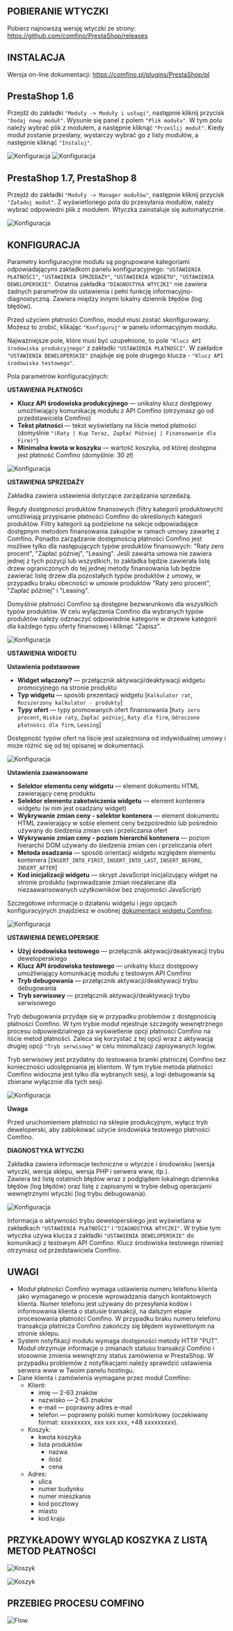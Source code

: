 ## POBIERANIE WTYCZKI

Pobierz najnowszą wersję wtyczki ze strony: https://github.com/comfino/PrestaShop/releases

## INSTALACJA

Wersja on-line dokumentacji: https://comfino.pl/plugins/PrestaShop/pl

PrestaShop 1.6
-------

Przejdź do zakładki `"Moduły -> Moduły i usługi"`, następnie kliknij przycisk `"Dodaj nowy moduł"`. Wysunie się panel z polem `"Plik modułu"`.
W tym polu należy wybrać plik z modułem, a następnie kliknąć `"Prześlij moduł"`. Kiedy moduł zostanie przesłany, wystarczy wybrać go z listy modułów, a następnie kliknąć `"Instaluj"`.

![Konfiguracja](images/pl/modules_ps_16.png "Konfiguracja")
![Konfiguracja](images/pl/modules_ps_16_panel.png "Konfiguracja")

PrestaShop 1.7, PrestaShop 8
-------

Przejdź do zakładki `"Moduły -> Manager modułów"`, następnie kliknij przycisk `"Załaduj moduł"`. Z wyświetlonego pola do przesyłania modułów, należy wybrać odpowiedni plik z modułem. Wtyczka zainstaluje się automatycznie.

![Konfiguracja](images/pl/modules_ps_17.png "Konfiguracja")

## KONFIGURACJA

Parametry konfiguracyjne modułu są pogrupowane kategoriami odpowiadającymi zakładkom panelu konfiguracyjnego: `"USTAWIENIA PŁATNOŚCI"`, `"USTAWIENIA SPRZEDAŻY"`, `"USTAWIENIA WIDGETU"`, `"USTAWIENIA DEWELOPERSKIE"`.
Ostatnia zakładka `"DIAGNOSTYKA WTYCZKI"` nie zawiera żadnych parametrów do ustawienia i pełni funkcję informacyjno-diagnostyczną. Zawiera między innymi lokalny dziennik błędów (log błędów).

Przed użyciem płatności Comfino, moduł musi zostać skonfigurowany. Możesz to zrobić, klikając `"Konfiguruj"` w panelu informacyjnym modułu.

Najważniejsze pole, które musi być uzupełnione, to pole `"Klucz API środowiska produkcyjnego"` z zakładki `"USTAWIENIA PŁATNOŚCI"`.
W zakładce `"USTAWIENIA DEWELOPERSKIE"` znajduje się pole drugiego klucza - `"Klucz API środowiska testowego"`.

Pola parametrów konfiguracyjnych:

**USTAWIENIA PŁATNOŚCI**

* **Klucz API środowiska produkcyjnego** — unikalny klucz dostępowy umożliwiający komunikację modułu z API Comfino (otrzymasz go od przedstawiciela Comfino)
* **Tekst płatności** — tekst wyświetlany na liście metod płatności (domyślnie `"(Raty | Kup Teraz, Zapłać Później | Finansowanie dla Firm)"`)
* **Minimalna kwota w koszyku** — wartość koszyka, od której dostępna jest płatność Comfino (domyślnie: 30 zł)

![Konfiguracja](images/pl/configuration1.png "Konfiguracja")

**USTAWIENIA SPRZEDAŻY**

Zakładka zawiera ustawienia dotyczące zarządzania sprzedażą.

Reguły dostępności produktów finansowych (filtry kategorii produktowych) umożliwiają przypisanie płatności Comfino do określonych kategorii produktów. Filtry kategorii są podzielone na sekcje odpowiadające dostępnym metodom finansowania zakupów w ramach umowy zawartej z Comfino. Ponadto zarządzanie dostępnością płatności Comfino jest możliwe tylko dla następujących typów produktów finansowych: "Raty zero procent", "Zapłać później", "Leasing". Jeśli zawarta umowa nie zawiera jednej z tych pozycji lub wszystkich, to zakładka będzie zawierała listę drzew ograniczonych do tej jednej metody finansowania lub będzie zawierać listę drzew dla pozostałych typów produktów z umowy, w przypadku braku obecności w umowie produktów "Raty zero procent", "Zapłać później" i "Leasing". 

Domyślnie płatności Comfino są dostępne bezwarunkowo dla wszystkich typów produktów. W celu wyłączenia Comfino dla wybranych typów produktów należy odznaczyć odpowiednie kategorie w drzewie kategorii dla każdego typu oferty finansowej i kliknąć "Zapisz".

![Konfiguracja](images/pl/configuration2.png "Konfiguracja")

**USTAWIENIA WIDGETU**

**Ustawienia podstawowe**

* **Widget włączony?** — przełącznik aktywacji/deaktywacji widgetu promocyjnego na stronie produktu
* **Typ widgetu** — sposób prezentacji widgetu [`Kalkulator rat`, `Rozszerzony kalkulator - produkty`]
* **Typy ofert** — typy promowanych ofert finansowania [`Raty zero procent`, `Niskie raty`, `Zapłać później`, `Raty dla firm`, `Odroczone płatności dla firm`, `Leasing`]

Dostępność typów ofert na liście jest uzależniona od indywidualnej umowy i może różnić się od tej opisanej w dokumentacji.

![Konfiguracja](images/pl/configuration3a.png "Konfiguracja")

**Ustawienia zaawansowane**

* **Selektor elementu ceny widgetu** — element dokumentu HTML zawierający cenę produktu
* **Selektor elementu zakotwiczenia widgetu** — element kontenera widgetu (w nim jest osadzany widget)
* **Wykrywanie zmian ceny - selektor kontenera** — element dokumentu HTML zawierający w sobie element ceny bezpośrednio lub pośrednio używany do śledzenia zmian cen i przeliczania ofert
* **Wykrywanie zmian ceny - poziom hierarchii kontenera** — poziom hierarchii DOM używany do śledzenia zmian cen i przeliczania ofert
* **Metoda osadzania** — sposób orientacji widgetu względem elementu kontenera [`INSERT_INTO_FIRST`, `INSERT_INTO_LAST`, `INSERT_BEFORE`, `INSERT_AFTER`]
* **Kod inicjalizacji widgetu** — skrypt JavaScript inicjalizujący widget na stronie produktu (wprowadzanie zmian niezalecane dla niezaawansowanych użytkowników bez znajomości JavaScript)

Szczegółowe informacje o działaniu widgetu i jego opcjach konfiguracyjnych znajdziesz w osobnej [dokumentacji widgetu Comfino](https://comfino.pl/widgets/comfino-prestashop/pl).

![Konfiguracja](images/pl/configuration3b.png "Konfiguracja")

**USTAWIENIA DEWELOPERSKIE**

* **Użyj środowiska testowego** — przełącznik aktywacji/deaktywacji trybu deweloperskiego
* **Klucz API środowiska testowego** — unikalny klucz dostępowy umożliwiający komunikację modułu z testowym API Comfino
* **Tryb debugowania** — przełącznik aktywacji/deaktywacji trybu debugowania
* **Tryb serwisowy** — przełącznik aktywacji/deaktywacji trybu serwisowego

Tryb debugowania przydaje się w przypadku problemów z dostępnością płatności Comfino. W tym trybie moduł rejestruje szczegóły wewnętrznego procesu odpowiedzialnego za wyświetlenie opcji płatności Comfino na liście metod płatności. Zaleca się korzystać z tej opcji wraz z aktywacją drugiej opcji `"Tryb serwisowy"` w celu minimalizacji zapisywanych logów.

Tryb serwisowy jest przydatny do testowania bramki płatniczej Comfino bez konieczności udostępniania jej klientom. W tym trybie metoda płatności Comfino widoczna jest tylko dla wybranych sesji, a logi debugowania są zbierane wyłącznie dla tych sesji.

![Konfiguracja](images/pl/configuration4.png "Konfiguracja")

**Uwaga**

Przed uruchomieniem płatności na sklepie produkcyjnym, wyłącz tryb deweloperski, aby zablokować użycie środowiska testowego płatności Comfino.

**DIAGNOSTYKA WTYCZKI**

Zakładka zawiera informacje techniczne o wtyczce i środowisku (wersja wtyczki, wersja sklepu, wersja PHP i serwera www, itp.).\
Zawiera też listę ostatnich błędów wraz z podglądem lokalnego dziennika błędów (log błędów) oraz listę z zapisanymi w trybie debug operacjami wewnętrznymi wtyczki (log trybu debugowania).

![Konfiguracja](images/pl/configuration5.png "Konfiguracja")

Informacja o aktywności trybu deweloperskiego jest wyświetlana w zakładkach `"USTAWIENIA PŁATNOŚCI"` i `"DIAGNOSTYKA WTYCZKI"`.
W trybie tym wtyczka używa klucza z zakładki `"USTAWIENIA DEWELOPERSKIE"` do komunikacji z testowym API Comfino. Klucz środowiska testowego również otrzymasz od przedstawiciela Comfino.

## UWAGI

* Moduł płatności Comfino wymaga ustawienia numeru telefonu klienta jako wymaganego w procesie wprowadzania danych kontaktowych klienta. Numer telefonu jest używany do przesyłania kodów i informowania klienta o statusie transakcji, na dalszym etapie procesowania płatności Comfino. W przypadku braku numeru telefonu transakcja płatnicza Comfino zakończy się błędem wyświetlonym na stronie sklepu. 
* System notyfikacji modułu wymaga dostępności metody HTTP "PUT". Moduł otrzymuje informacje o zmianach statusu transakcji Comfino i stosownie zmienia wewnętrzny status zamówienia w PrestaShop. W przypadku problemów z notyfikacjami należy sprawdzić ustawienia serwera www w Twoim panelu hostingu.
* Dane klienta i zamówienia wymagane przez moduł Comfino:
    * Klient:
        * imię — 2-63 znaków
        * nazwisko — 2-63 znaków
        * e-mail — poprawny adres e-mail
        * telefon — poprawny polski numer komórkowy (oczekiwany format: xxxxxxxxx, xxx xxx xxx, +48 xxxxxxxxx).
    * Koszyk:
        * kwota koszyka
        * lista produktów
            * nazwa
            * ilość
            * cena
    * Adres:
        * ulica
        * numer budynku
        * numer mieszkania
        * kod pocztowy
        * miasto
        * kod kraju

## PRZYKŁADOWY WYGLĄD KOSZYKA Z LISTĄ METOD PŁATNOŚCI

![Koszyk](images/pl/cart_payment_view_folded.png "Koszyk")

![Koszyk](images/pl/cart_payment_view_unfolded.png "Koszyk")

## PRZEBIEG PROCESU COMFINO

![Flow](images/comfino-flow.png "Flow")
